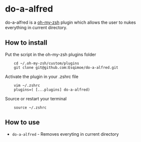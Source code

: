 # do-a-alfred

do-a-alfred is a [oh-my-zsh](https://github.com/robbyrussell/oh-my-zsh) plugin which allows the user to nukes everything in current directory.

## How to install 

Put the script in the oh-my-zsh plugins folder
```
    cd ~/.oh-my-zsh/custom/plugins
    git clone git@github.com:Esqimoe/do-a-alfred.git
```

Activate the plugin in your .zshrc file
```
    vim ~/.zshrc
    plugins=( [...plugins] do-a-alfred)
```

Source or restart your terminal
```
    source ~/.zshrc
```

## How to use

* `do-a-alfred` - Removes everyting in current directory
